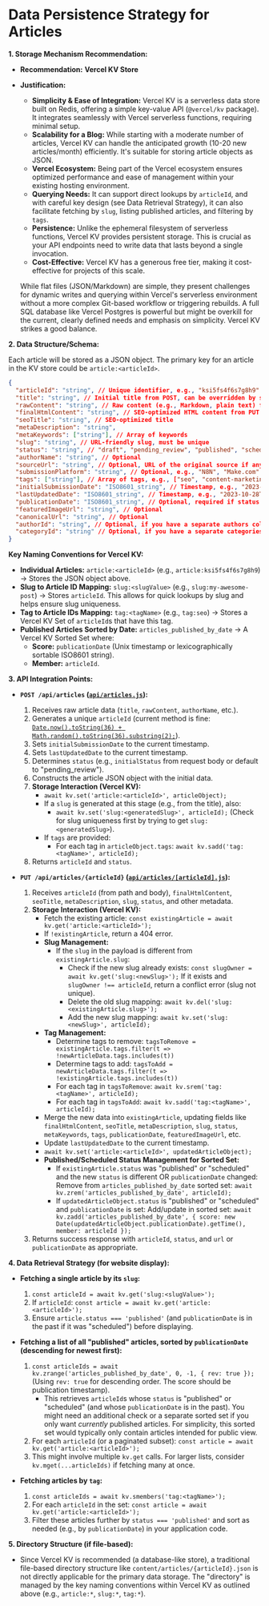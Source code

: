 # Data Persistence Strategy for Articles

**1. Storage Mechanism Recommendation:**

*   **Recommendation:** **Vercel KV Store**
*   **Justification:**
    *   **Simplicity & Ease of Integration:** Vercel KV is a serverless data store built on Redis, offering a simple key-value API (`@vercel/kv` package). It integrates seamlessly with Vercel serverless functions, requiring minimal setup.
    *   **Scalability for a Blog:** While starting with a moderate number of articles, Vercel KV can handle the anticipated growth (10-20 new articles/month) efficiently. It's suitable for storing article objects as JSON.
    *   **Vercel Ecosystem:** Being part of the Vercel ecosystem ensures optimized performance and ease of management within your existing hosting environment.
    *   **Querying Needs:** It can support direct lookups by `articleId`, and with careful key design (see Data Retrieval Strategy), it can also facilitate fetching by `slug`, listing published articles, and filtering by `tags`.
    *   **Persistence:** Unlike the ephemeral filesystem of serverless functions, Vercel KV provides persistent storage. This is crucial as your API endpoints need to write data that lasts beyond a single invocation.
    *   **Cost-Effective:** Vercel KV has a generous free tier, making it cost-effective for projects of this scale.

    While flat files (JSON/Markdown) are simple, they present challenges for dynamic writes and querying within Vercel's serverless environment without a more complex Git-based workflow or triggering rebuilds. A full SQL database like Vercel Postgres is powerful but might be overkill for the current, clearly defined needs and emphasis on simplicity. Vercel KV strikes a good balance.

**2. Data Structure/Schema:**

Each article will be stored as a JSON object. The primary key for an article in the KV store could be `article:<articleId>`.

```json
{
  "articleId": "string", // Unique identifier, e.g., "ksi5fs4f6s7g8h9"
  "title": "string", // Initial title from POST, can be overridden by seoTitle for display
  "rawContent": "string", // Raw content (e.g., Markdown, plain text) from initial submission
  "finalHtmlContent": "string", // SEO-optimized HTML content from PUT
  "seoTitle": "string", // SEO-optimized title
  "metaDescription": "string",
  "metaKeywords": ["string"], // Array of keywords
  "slug": "string", // URL-friendly slug, must be unique
  "status": "string", // "draft", "pending_review", "published", "scheduled"
  "authorName": "string", // Optional
  "sourceUrl": "string", // Optional, URL of the original source if any
  "submissionPlatform": "string", // Optional, e.g., "N8N", "Make.com"
  "tags": ["string"], // Array of tags, e.g., ["seo", "content-marketing"]
  "initialSubmissionDate": "ISO8601_string", // Timestamp, e.g., "2023-10-27T10:00:00Z"
  "lastUpdatedDate": "ISO8601_string", // Timestamp, e.g., "2023-10-28T14:30:00Z"
  "publicationDate": "ISO8601_string", // Optional, required if status is "scheduled", e.g., "2023-11-15T09:00:00Z"
  "featuredImageUrl": "string", // Optional
  "canonicalUrl": "string", // Optional
  "authorId": "string", // Optional, if you have a separate authors collection/system
  "categoryId": "string" // Optional, if you have a separate categories collection/system
}
```

**Key Naming Conventions for Vercel KV:**
*   **Individual Articles:** `article:<articleId>` (e.g., `article:ksi5fs4f6s7g8h9`) -> Stores the JSON object above.
*   **Slug to Article ID Mapping:** `slug:<slugValue>` (e.g., `slug:my-awesome-post`) -> Stores `articleId`. This allows for quick lookups by slug and helps ensure slug uniqueness.
*   **Tag to Article IDs Mapping:** `tag:<tagName>` (e.g., `tag:seo`) -> Stores a Vercel KV Set of `articleId`s that have this tag.
*   **Published Articles Sorted by Date:** `articles_published_by_date` -> A Vercel KV Sorted Set where:
    *   **Score:** `publicationDate` (Unix timestamp or lexicographically sortable ISO8601 string).
    *   **Member:** `articleId`.

**3. API Integration Points:**

*   **`POST /api/articles` ([`api/articles.js`](api/articles.js:1)):**
    1.  Receives raw article data (`title`, `rawContent`, `authorName`, etc.).
    2.  Generates a unique `articleId` (current method is fine: [`Date.now().toString(36) + Math.random().toString(36).substring(2);`](api/articles.js:95)).
    3.  Sets `initialSubmissionDate` to the current timestamp.
    4.  Sets `lastUpdatedDate` to the current timestamp.
    5.  Determines `status` (e.g., `initialStatus` from request body or default to "pending_review").
    6.  Constructs the article JSON object with the initial data.
    7.  **Storage Interaction (Vercel KV):**
        *   `await kv.set('article:<articleId>', articleObject);`
        *   If a `slug` is generated at this stage (e.g., from the title), also:
            *   `await kv.set('slug:<generatedSlug>', articleId);` (Check for slug uniqueness first by trying to get `slug:<generatedSlug>`).
        *   If `tags` are provided:
            *   For each tag in `articleObject.tags`: `await kv.sadd('tag:<tagName>', articleId);`
    8.  Returns `articleId` and `status`.

*   **`PUT /api/articles/{articleId}` ([`api/articles/[articleId].js`](api/articles/[articleId].js:1)):**
    1.  Receives `articleId` (from path and body), `finalHtmlContent`, `seoTitle`, `metaDescription`, `slug`, `status`, and other metadata.
    2.  **Storage Interaction (Vercel KV):**
        *   Fetch the existing article: `const existingArticle = await kv.get('article:<articleId>');`
        *   If `!existingArticle`, return a 404 error.
        *   **Slug Management:**
            *   If the `slug` in the payload is different from `existingArticle.slug`:
                *   Check if the new slug already exists: `const slugOwner = await kv.get('slug:<newSlug>');` If it exists and `slugOwner !== articleId`, return a conflict error (slug not unique).
                *   Delete the old slug mapping: `await kv.del('slug:<existingArticle.slug>');`
                *   Add the new slug mapping: `await kv.set('slug:<newSlug>', articleId);`
        *   **Tag Management:**
            *   Determine tags to remove: `tagsToRemove = existingArticle.tags.filter(t => !newArticleData.tags.includes(t))`
            *   Determine tags to add: `tagsToAdd = newArticleData.tags.filter(t => !existingArticle.tags.includes(t))`
            *   For each tag in `tagsToRemove`: `await kv.srem('tag:<tagName>', articleId);`
            *   For each tag in `tagsToAdd`: `await kv.sadd('tag:<tagName>', articleId);`
        *   Merge the new data into `existingArticle`, updating fields like `finalHtmlContent`, `seoTitle`, `metaDescription`, `slug`, `status`, `metaKeywords`, `tags`, `publicationDate`, `featuredImageUrl`, etc.
        *   Update `lastUpdatedDate` to the current timestamp.
        *   `await kv.set('article:<articleId>', updatedArticleObject);`
        *   **Published/Scheduled Status Management for Sorted Set:**
            *   If `existingArticle.status` was "published" or "scheduled" and the new `status` is different OR `publicationDate` changed: Remove from `articles_published_by_date` sorted set: `await kv.zrem('articles_published_by_date', articleId);`
            *   If `updatedArticleObject.status` is "published" or "scheduled" and `publicationDate` is set: Add/update in sorted set: `await kv.zadd('articles_published_by_date', { score: new Date(updatedArticleObject.publicationDate).getTime(), member: articleId });`
    3.  Returns success response with `articleId`, `status`, and `url` or `publicationDate` as appropriate.

**4. Data Retrieval Strategy (for website display):**

*   **Fetching a single article by its `slug`:**
    1.  `const articleId = await kv.get('slug:<slugValue>');`
    2.  If `articleId`: `const article = await kv.get('article:<articleId>');`
    3.  Ensure `article.status === 'published'` (and `publicationDate` is in the past if it was "scheduled") before displaying.

*   **Fetching a list of all "published" articles, sorted by `publicationDate` (descending for newest first):**
    1.  `const articleIds = await kv.zrange('articles_published_by_date', 0, -1, { rev: true });` (Using `rev: true` for descending order. The score should be publication timestamp).
        *   This retrieves `articleId`s whose `status` is "published" or "scheduled" (and whose `publicationDate` is in the past). You might need an additional check or a separate sorted set if you only want *currently* published articles. For simplicity, this sorted set would typically only contain articles intended for public view.
    2.  For each `articleId` (or a paginated subset): `const article = await kv.get('article:<articleId>');`
    3.  This might involve multiple `kv.get` calls. For larger lists, consider `kv.mget(...articleIds)` if fetching many at once.

*   **Fetching articles by `tag`:**
    1.  `const articleIds = await kv.smembers('tag:<tagName>');`
    2.  For each `articleId` in the set: `const article = await kv.get('article:<articleId>');`
    3.  Filter these articles further by `status === 'published'` and sort as needed (e.g., by `publicationDate`) in your application code.

**5. Directory Structure (if file-based):**

*   Since Vercel KV is recommended (a database-like store), a traditional file-based directory structure like `content/articles/{articleId}.json` is not directly applicable for the primary data storage. The "directory" is managed by the key naming conventions within Vercel KV as outlined above (e.g., `article:*`, `slug:*`, `tag:*`).
